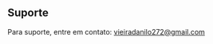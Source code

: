## Suporte
Para suporte, entre em contato: [vieiradanilo272@gmail.com](mailto:vieiradanilo272@gmail.com)

